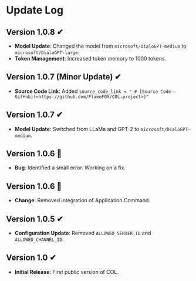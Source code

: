 # Update Log

## Version 1.0.8 ✔
- **Model Update**: Changed the model from `microsoft/DialoGPT-medium` to `microsoft/DialoGPT-large`.
- **Token Management**: Increased token memory to 1000 tokens.

## Version 1.0.7 (Minor Update) ✔
- **Source Code Link**: Added `source_code_link = "-# [Source Code - GitHub](<https://github.com/FlameF0X/COL-project>)"`

## Version 1.0.7 ✔
- **Model Update**: Switched from LLaMa and GPT-2 to `microsoft/DialoGPT-medium`.

## Version 1.0.6 🐞
- **Bug**: Identified a small error. Working on a fix.

## Version 1.0.6 📓
- **Change**: Removed integration of Application Command.

## Version 1.0.5 ✔
- **Configuration Update**: Removed `ALLOWED_SERVER_ID` and `ALLOWED_CHANNEL_ID`.

## Version 1.0 ✔
- **Initial Release**: First public version of COL.